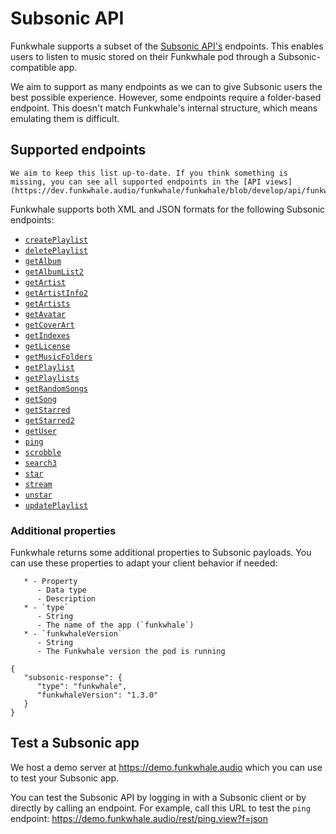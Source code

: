 # Subsonic API

Funkwhale supports a subset of the [Subsonic API's](http://www.subsonic.org/pages/api.jsp) endpoints. This enables users to listen to music stored on their Funkwhale pod through a Subsonic-compatible app.

We aim to support as many endpoints as we can to give Subsonic users the best possible experience. However, some endpoints require a folder-based endpoint. This doesn't match Funkwhale's internal structure, which means emulating them is difficult.

## Supported endpoints

```{note}
We aim to keep this list up-to-date. If you think something is missing, you can see all supported endpoints in the [API views](https://dev.funkwhale.audio/funkwhale/funkwhale/blob/develop/api/funkwhale_api/subsonic/views.py).
```

Funkwhale supports both XML and JSON formats for the following Subsonic endpoints:

- [`createPlaylist`](http://www.subsonic.org/pages/api.jsp#createPlaylist)
- [`deletePlaylist`](http://www.subsonic.org/pages/api.jsp#deletePlaylist)
- [`getAlbum`](http://www.subsonic.org/pages/api.jsp#getAlbum)
- [`getAlbumList2`](http://www.subsonic.org/pages/api.jsp#getAlbumList2)
- [`getArtist`](http://www.subsonic.org/pages/api.jsp#getArtist)
- [`getArtistInfo2`](http://www.subsonic.org/pages/api.jsp#getArtistInfo2)
- [`getArtists`](http://www.subsonic.org/pages/api.jsp#getArtists)
- [`getAvatar`](http://www.subsonic.org/pages/api.jsp#getAvatar)
- [`getCoverArt`](http://www.subsonic.org/pages/api.jsp#getCoverArt)
- [`getIndexes`](http://www.subsonic.org/pages/api.jsp#getIndexes)
- [`getLicense`](http://www.subsonic.org/pages/api.jsp#getLicense)
- [`getMusicFolders`](http://www.subsonic.org/pages/api.jsp#getMusicFolders)
- [`getPlaylist`](http://www.subsonic.org/pages/api.jsp#getPlaylist)
- [`getPlaylists`](http://www.subsonic.org/pages/api.jsp#getPlaylists)
- [`getRandomSongs`](http://www.subsonic.org/pages/api.jsp#getRandomSongs)
- [`getSong`](http://www.subsonic.org/pages/api.jsp#getSong)
- [`getStarred`](http://www.subsonic.org/pages/api.jsp#getStarred)
- [`getStarred2`](http://www.subsonic.org/pages/api.jsp#getStarred2)
- [`getUser`](http://www.subsonic.org/pages/api.jsp#getUser)
- [`ping`](http://www.subsonic.org/pages/api.jsp#ping)
- [`scrobble`](http://www.subsonic.org/pages/api.jsp#scrobble)
- [`search3`](http://www.subsonic.org/pages/api.jsp#search3)
- [`star`](http://www.subsonic.org/pages/api.jsp#star)
- [`stream`](http://www.subsonic.org/pages/api.jsp#stream)
- [`unstar`](http://www.subsonic.org/pages/api.jsp#unstar)
- [`updatePlaylist`](http://www.subsonic.org/pages/api.jsp#updatePlaylist)

### Additional properties

Funkwhale returns some additional properties to Subsonic payloads. You can use these properties to adapt your client behavior if needed:

```{list-table}
   * - Property
      - Data type
      - Description
   * - `type`
      - String
      - The name of the app (`funkwhale`)
   * - `funkwhaleVersion`
      - String
      - The Funkwhale version the pod is running
```

```{code-block} json
{
   "subsonic-response": {
      "type": "funkwhale",
      "funkwhaleVersion": "1.3.0"
   }
}
```

## Test a Subsonic app

We host a demo server at <https://demo.funkwhale.audio> which you can use to test your Subsonic app.

You can test the Subsonic API by logging in with a Subsonic client or by directly by calling an endpoint. For example, call this URL to test the `ping` endpoint: <https://demo.funkwhale.audio/rest/ping.view?f=json>
